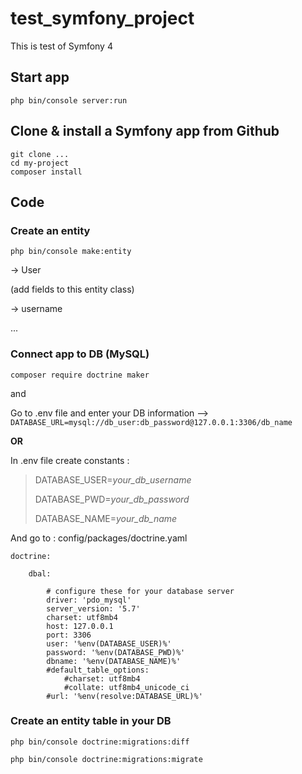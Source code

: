# test_symfony_project
This is test of Symfony 4

## Start app
`php bin/console server:run`

## Clone & install a Symfony app from Github
```
git clone ...
cd my-project
composer install
```

## Code
### Create an entity
`php bin/console make:entity`

-> User

(add fields to this entity class)

-> username 

...

### Connect app to DB (MySQL) 
`composer require doctrine maker`

and 

Go to .env file and enter your DB information --> 
`DATABASE_URL=mysql://db_user:db_password@127.0.0.1:3306/db_name`

**OR**

In .env file create constants :

> DATABASE_USER=*your_db_username*
>
> DATABASE_PWD=*your_db_password*
>
> DATABASE_NAME=*your_db_name*

And go to : config/packages/doctrine.yaml

    doctrine:

        dbal:

            # configure these for your database server
            driver: 'pdo_mysql'
            server_version: '5.7'
            charset: utf8mb4
            host: 127.0.0.1
            port: 3306
            user: '%env(DATABASE_USER)%'
            password: '%env(DATABASE_PWD)%'
            dbname: '%env(DATABASE_NAME)%'
            #default_table_options:
                #charset: utf8mb4
                #collate: utf8mb4_unicode_ci           
            #url: '%env(resolve:DATABASE_URL)%'

### Create an entity table in your DB

`php bin/console doctrine:migrations:diff`

`php bin/console doctrine:migrations:migrate`